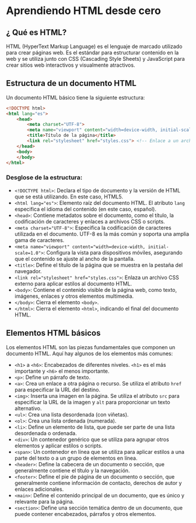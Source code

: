 # Aprendiendo HTML desde cero

## ¿ Qué es HTML?
HTML (HyperText Markup Language) es el lenguaje de marcado utilizado para crear páginas web. Es el estándar para estructurar contenido en la web y se utiliza junto con CSS (Cascading Style Sheets) y JavaScript para crear sitios web interactivos y visualmente atractivos.

## Estructura de un documento HTML
Un documento HTML básico tiene la siguiente estructura:

```html
<!DOCTYPE html> 
<html lang="es">
    <head>
        <meta charset="UTF-8">
        <meta name="viewport" content="width=device-width, initial-scale=1.0">
        <title>Título de la página</title>
        <link rel="stylesheet" href="styles.css"> <!-- Enlace a un archivo CSS externo -->
    </head>
    <body>
    </body>
</html>
```
### Desglose de la estructura:
- `<!DOCTYPE html>`: Declara el tipo de documento y la versión de HTML que se está utilizando. En este caso, HTML5.
- `<html lang="es">`: Elemento raíz del documento HTML. El atributo `lang` especifica el idioma del contenido (en este caso, español).
- `<head>`: Contiene metadatos sobre el documento, como el título, la codificación de caracteres y enlaces a archivos CSS o scripts.
- `<meta charset="UTF-8">`: Especifica la codificación de caracteres utilizada en el documento. UTF-8 es la más común y soporta una amplia gama de caracteres.
- `<meta name="viewport" content="width=device-width, initial-scale=1.0">`: Configura la vista para dispositivos móviles, asegurando que el contenido se ajuste al ancho de la pantalla.
- `<title>`: Define el título de la página que se muestra en la pestaña del navegador.
- `<link rel="stylesheet" href="styles.css">`: Enlaza un archivo CSS externo para aplicar estilos al documento HTML.
- `<body>`: Contiene el contenido visible de la página web, como texto, imágenes, enlaces y otros elementos multimedia.
- `</body>`: Cierra el elemento `<body>`.
- `</html>`: Cierra el elemento `<html>`, indicando el final del documento HTML.

## Elementos HTML básicos
Los elementos HTML son las piezas fundamentales que componen un documento HTML. Aquí hay algunos de los elementos más comunes:

- `<h1>` a `<h6>`: Encabezados de diferentes niveles. `<h1>` es el más importante y `<h6>` el menos importante.
- `<p>`: Define un párrafo de texto.
- `<a>`: Crea un enlace a otra página o recurso. Se utiliza el atributo `href` para especificar la URL del destino.
- `<img>`: Inserta una imagen en la página. Se utiliza el atributo `src` para especificar la URL de la imagen y `alt` para proporcionar un texto alternativo.
- `<ul>`: Crea una lista desordenada (con viñetas).
- `<ol>`: Crea una lista ordenada (numerada).
- `<li>`: Define un elemento de lista, que puede ser parte de una lista desordenada o ordenada.
- `<div>`: Un contenedor genérico que se utiliza para agrupar otros elementos y aplicar estilos o scripts.
- `<span>`: Un contenedor en línea que se utiliza para aplicar estilos a una parte del texto o a un grupo de elementos en línea.
- `<header>`: Define la cabecera de un documento o sección, que generalmente contiene el título y la navegación.
- `<footer>`: Define el pie de página de un documento o sección, que generalmente contiene información de contacto, derechos de autor y enlaces adicionales.
- `<main>`: Define el contenido principal de un documento, que es único y relevante para la página.
- `<section>`: Define una sección temática dentro de un documento, que puede contener encabezados, párrafos y otros elementos.